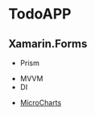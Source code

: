 # TodoAPP
## Xamarin.Forms

* Prism
- MVVM
- DI

* [MicroCharts](https://github.com/dotnet-ad/Microcharts)
